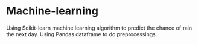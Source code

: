# Machine-learning
Using Scikit-learn machine learning algorithm to predict the chance of rain the next day.
Using Pandas dataframe to do preprocessings.
